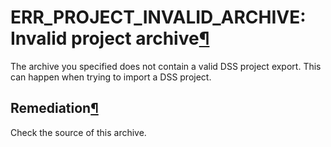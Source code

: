 ERR\_PROJECT\_INVALID\_ARCHIVE: Invalid project archive[¶](#err-project-invalid-archive-invalid-project-archive "Permalink to this heading")
============================================================================================================================================


The archive you specified does not contain a valid DSS project export.
This can happen when trying to import a DSS project.



Remediation[¶](#remediation "Permalink to this heading")
--------------------------------------------------------


Check the source of this archive.